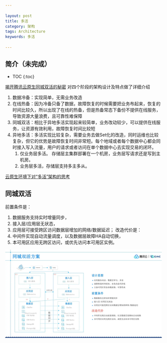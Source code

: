 ```yaml
---

layout: post
title: 多活
category: 架构
tags: Architecture
keywords: 多活

---
```


## 简介（未完成）

* TOC
{:toc}



[揭开腾讯云原生同城双活的秘密](https://mp.weixin.qq.com/s/fGpvilPyQKbLT72zOui79A) 对四个阶段的架构设计及特点做了详细介绍
1. 数据冷备：实现简单，无需业务改造
2. 在线热备：因为冷备只备了数据，故障恢复的时候需要把业务布起来，恢复的时间比较久，所以出现了在线的热备，但是热备常态下备份不提供在线服务，导致资源大量浪费，且可靠性难保障
3. 同城双活：相比于异地多活实现起来较简单，业务改动较少，可以提供在线服务，让资源有效利用，故障恢复时间比较短
4. 异地多活：多活实现比较复杂，需要业务去做Set化的改造，同时运维也比较复杂，但它的优势是故障恢复时间非常短。每个地域或者每个数据中心都会同时接入写入流量，用户的请求或者访问在单个数据中心去实现交易的闭环。
    1. 仅业务层多活。 存储层主集群部署在一个机房，业务层写请求还是写到主机房。
    2. 业务层多活，存储层支持多主多从。


[云原生环境下对“多活”架构的思考](https://mp.weixin.qq.com/s/cjTe2SV-ByZgz2hpiTFkzA)

## 同城双活

前置条件是：
1. 数据服务支持实时增量同步，
2. 接入层/应用层无状态，
3. 应用层可接受跨区访问数据层增加的网络/数据延迟；
改造代价是：
1. 中间件实现自动流量调度，以及数据层故障HA自动切换，
2. 本可用区应用无跨区访问，或优先访问本可用区实例。

![](/public/upload/architecture/active_active.png)





